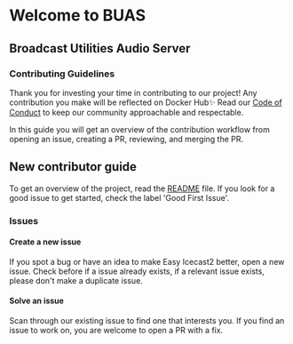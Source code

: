 # Welcome to BUAS
## Broadcast Utilities Audio Server

###  Contributing Guidelines
Thank you for investing your time in contributing to our project! Any contribution you make will be reflected on Docker Hub✨
Read our [Code of Conduct](./CODE_OF_CONDUCT.md) to keep our community approachable and respectable.

In this guide you will get an overview of the contribution workflow from opening an issue, creating a PR, reviewing, and merging the PR.


## New contributor guide
To get an overview of the project, read the [README](./README.md) file.
If you look for a good issue to get started, check the label 'Good First Issue'.

### Issues

#### Create a new issue
If you spot a bug or have an idea to make Easy Icecast2 better, open a new issue. Check before if a issue already exists, if a relevant issue exists, please don't make a duplicate issue.

#### Solve an issue
Scan through our existing issue to find one that interests you. If you find an issue to work on, you are welcome to open a PR with a fix.
